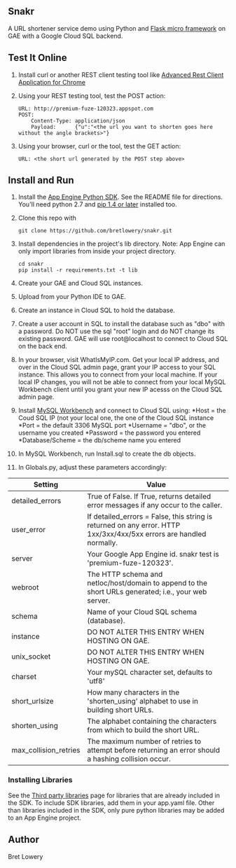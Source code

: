 ## Snakr

A URL shortener service demo using Python and [Flask micro framework](http://flask.pocoo.org)
on GAE with a Google Cloud SQL backend.

## Test It Online
1. Install curl or another REST client testing tool like [Advanced Rest Client Application for Chrome](https://chrome.google.com/webstore/detail/advanced-rest-client/hgmloofddffdnphfgcellkdfbfbjeloo/reviews?hl=en-US&utm_source=ARC)

2. Using your REST testing tool, test the POST action:
    ```
    URL: http://premium-fuze-120323.appspot.com
    POST:
        Content-Type: application/json
        Payload:      {"u":"<the url you want to shorten goes here without the angle brackets>"}
    ```

3. Using your browser, curl or the tool, test the GET action:
    ```
    URL: <the short url generated by the POST step above>
    ```

## Install and Run
1. Install the [App Engine Python SDK](https://developers.google.com/appengine/downloads).
See the README file for directions. You'll need python 2.7 and [pip 1.4 or later](http://www.pip-installer.org/en/latest/installing.html) installed too.

2. Clone this repo with

   ```
   git clone https://github.com/bretlowery/snakr.git
   ```
3. Install dependencies in the project's lib directory.
   Note: App Engine can only import libraries from inside your project directory.

   ```
   cd snakr
   pip install -r requirements.txt -t lib
   ```
4. Create your GAE and Cloud SQL instances.

5. Upload from your Python IDE to GAE.

6. Create an instance in Cloud SQL to hold the database.

7. Create a user account in SQL to install the database such as "dbo" with a password. Do NOT use the sql "root" login and
do NOT change its existing password. GAE will use root@localhost to connect to Cloud SQL on the back end.

8. In your browser, visit WhatIsMyIP.com. Get your local IP address, and over in the Cloud SQL admin page, grant your IP access to
your SQL instance. This allows you to connect from your local machine. If your local IP changes, you will not be able to connect
from your local MySQL Workbench client until you grant your new IP acesss on the Cloud SQL admin page.

9. Install [MySQL Workbench](https://www.mysql.com/downloads) and connect to Cloud SQL using:
*Host = the Coud SQL IP (not your local one, the one of the Cloud SQL instance
*Port = the default 3306 MySQL port
*Username = "dbo", or the username you created
*Password = the password you entered
*Database/Scheme = the db/scheme name you entered

10. In MySQL Workbench, run Install.sql to create the db objects.

11. In Globals.py, adjust these parameters accordingly:

Setting               | Value
--------------------- | ------------------------------
detailed_errors       | True of False. If True, returns detailed error messages if any occur to the caller.
user_error            | If detailed_errors = False, this string is returned on any error. HTTP 1xx/3xx/4xx/5xx errors are handled normally.
server                | Your Google App Engine id. snakr test is 'premium-fuze-120323'.
webroot               | The HTTP schema and netloc/host/domain to append to the short URLs generated; i.e., your web server.
schema                | Name of your Cloud SQL schema (database).
instance              | DO NOT ALTER THIS ENTRY WHEN HOSTING ON GAE.
unix_socket           | DO NOT ALTER THIS ENTRY WHEN HOSTING ON GAE.
charset               | Your mySQL character set, defaults to 'utf8'
short_urlsize         | How many characters in the 'shorten_using' alphabet to use in building short URLs.
shorten_using         | The alphabet containing the characters from which to build the short URL.
max_collision_retries | The maximum number of retries to attempt before returning an error should a hashing collision occur.

### Installing Libraries
See the [Third party libraries](https://developers.google.com/appengine/docs/python/tools/libraries27)
page for libraries that are already included in the SDK.  To include SDK
libraries, add them in your app.yaml file. Other than libraries included in
the SDK, only pure python libraries may be added to an App Engine project.

## Author
Bret Lowery

